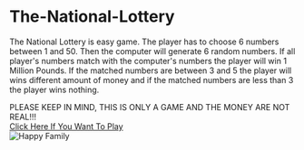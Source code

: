# The-National-Lottery

The National Lottery is easy game. The player has to choose 6 numbers between 1 and 50. Then the computer will generate 6 random numbers. If all player's numbers match with the computer's numbers the player will win 1 Million Pounds. If the matched numbers are between 3 and 5 the player will wins different amount of money and if the matched numbers are less than 3 the player wins nothing.

PLEASE KEEP IN MIND, THIS IS ONLY A GAME AND THE MONEY ARE NOT REAL!!!
<br/>
[Click Here If You Want To Play](https://replit.com/@HristianBalevsk/The-National-Lottery?v=1)
<br>
![Happy Family](https://user-images.githubusercontent.com/114162692/205388929-9c95c643-4ed6-4fad-a407-27df839a309e.jpg)

